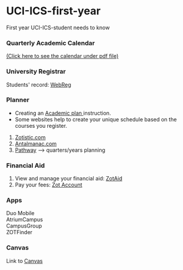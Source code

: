# UCI-ICS-first-year
First year UCI-ICS-student needs to know

### Quarterly Academic Calendar

[(Click here to see the calendar under pdf file)](https://reg.uci.edu/calendars/quarterly/2024-2025/calendar24-25.pdf)

### University Registrar

Students' record: [WebReg](https://www.reg.uci.edu/)

### Planner
- Creating an [Academic plan ](https://ics.uci.edu/academics/undergraduate-academic-advising/creating-an-academic-plan/) instruction.
- Some websites help to create your unique schedule based on the courses you register.
1. [Zotistic.com](https://zotistics.com/)
2. [Antalmanac.com](Antalmanac.com)
3. [Pathway](https://www.anteaterpathway.com/) --> quarters/years planning

### Financial Aid

1. View and manage your financial aid: [ZotAid](https://www.ofas.uci.edu/login.php)
2. Pay your fees: [Zot Account](https://zotaccount.uci.edu/login.jsp)

### Apps

Duo Mobile  
AtriumCampus  
CampusGroup  
ZOTFinder

### Canvas

Link to [Canvas](https://canvas.eee.uci.edu/)

